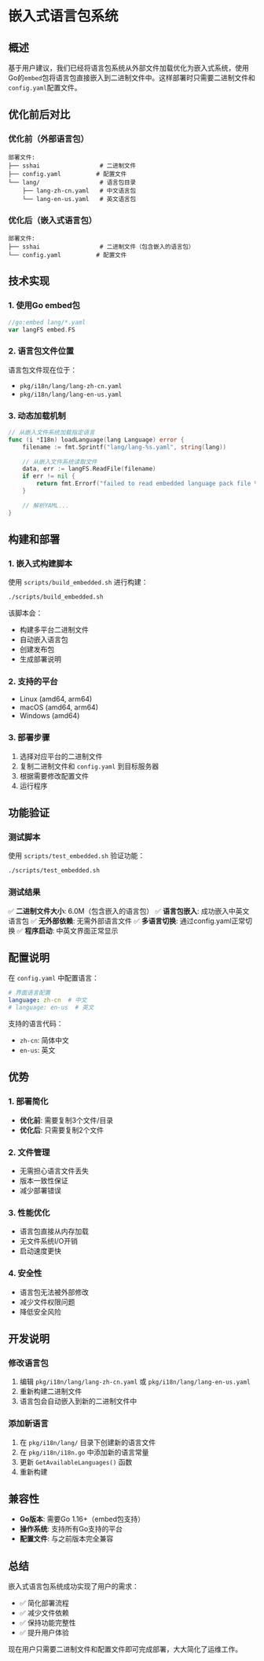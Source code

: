 # 嵌入式语言包系统

## 概述

基于用户建议，我们已经将语言包系统从外部文件加载优化为嵌入式系统，使用Go的`embed`包将语言包直接嵌入到二进制文件中。这样部署时只需要二进制文件和`config.yaml`配置文件。

## 优化前后对比

### 优化前（外部语言包）
```
部署文件:
├── sshai                 # 二进制文件
├── config.yaml          # 配置文件
└── lang/                 # 语言包目录
    ├── lang-zh-cn.yaml   # 中文语言包
    └── lang-en-us.yaml   # 英文语言包
```

### 优化后（嵌入式语言包）
```
部署文件:
├── sshai                 # 二进制文件（包含嵌入的语言包）
└── config.yaml          # 配置文件
```

## 技术实现

### 1. 使用Go embed包
```go
//go:embed lang/*.yaml
var langFS embed.FS
```

### 2. 语言包文件位置
语言包文件现在位于：
- `pkg/i18n/lang/lang-zh-cn.yaml`
- `pkg/i18n/lang/lang-en-us.yaml`

### 3. 动态加载机制
```go
// 从嵌入文件系统加载指定语言
func (i *I18n) loadLanguage(lang Language) error {
    filename := fmt.Sprintf("lang/lang-%s.yaml", string(lang))
    
    // 从嵌入文件系统读取文件
    data, err := langFS.ReadFile(filename)
    if err != nil {
        return fmt.Errorf("failed to read embedded language pack file %s: %v", filename, err)
    }
    
    // 解析YAML...
}
```

## 构建和部署

### 1. 嵌入式构建脚本
使用 `scripts/build_embedded.sh` 进行构建：

```bash
./scripts/build_embedded.sh
```

该脚本会：
- 构建多平台二进制文件
- 自动嵌入语言包
- 创建发布包
- 生成部署说明

### 2. 支持的平台
- Linux (amd64, arm64)
- macOS (amd64, arm64)
- Windows (amd64)

### 3. 部署步骤
1. 选择对应平台的二进制文件
2. 复制二进制文件和 `config.yaml` 到目标服务器
3. 根据需要修改配置文件
4. 运行程序

## 功能验证

### 测试脚本
使用 `scripts/test_embedded.sh` 验证功能：

```bash
./scripts/test_embedded.sh
```

### 测试结果
✅ **二进制文件大小**: 6.0M（包含嵌入的语言包）
✅ **语言包嵌入**: 成功嵌入中英文语言包
✅ **无外部依赖**: 无需外部语言文件
✅ **多语言切换**: 通过config.yaml正常切换
✅ **程序启动**: 中英文界面正常显示

## 配置说明

在 `config.yaml` 中配置语言：

```yaml
# 界面语言配置
language: zh-cn  # 中文
# language: en-us  # 英文
```

支持的语言代码：
- `zh-cn`: 简体中文
- `en-us`: 英文

## 优势

### 1. 部署简化
- **优化前**: 需要复制3个文件/目录
- **优化后**: 只需要复制2个文件

### 2. 文件管理
- 无需担心语言文件丢失
- 版本一致性保证
- 减少部署错误

### 3. 性能优化
- 语言包直接从内存加载
- 无文件系统I/O开销
- 启动速度更快

### 4. 安全性
- 语言包无法被外部修改
- 减少文件权限问题
- 降低安全风险

## 开发说明

### 修改语言包
1. 编辑 `pkg/i18n/lang/lang-zh-cn.yaml` 或 `pkg/i18n/lang/lang-en-us.yaml`
2. 重新构建二进制文件
3. 语言包会自动嵌入到新的二进制文件中

### 添加新语言
1. 在 `pkg/i18n/lang/` 目录下创建新的语言文件
2. 在 `pkg/i18n/i18n.go` 中添加新的语言常量
3. 更新 `GetAvailableLanguages()` 函数
4. 重新构建

## 兼容性

- **Go版本**: 需要Go 1.16+（embed包支持）
- **操作系统**: 支持所有Go支持的平台
- **配置文件**: 与之前版本完全兼容

## 总结

嵌入式语言包系统成功实现了用户的需求：
- ✅ 简化部署流程
- ✅ 减少文件依赖
- ✅ 保持功能完整性
- ✅ 提升用户体验

现在用户只需要二进制文件和配置文件即可完成部署，大大简化了运维工作。